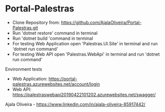 # Portal-Palestras

- Clone Repository from: https://github.com/AjalaOliveira/Portal-Palestras.git
- Run 'dotnet restore' command in terminal
- Run 'dotnet build 'command in terminal
- For testing Web Application open 'Palestras.UI.Site' in terminal and run 'dotnet run command'
- For testing Web API open 'Palestras.WebApi' in terminal and run 'dotnet run command'

Environment tests
- Web Application: https://portal-palestras.azurewebsites.net/account/login
- Web API: https://palestraswebapi20190422101202.azurewebsites.net/swagger/

Ajala Oliveira - https://www.linkedin.com/in/ajala-oliveira-85917442/ 
